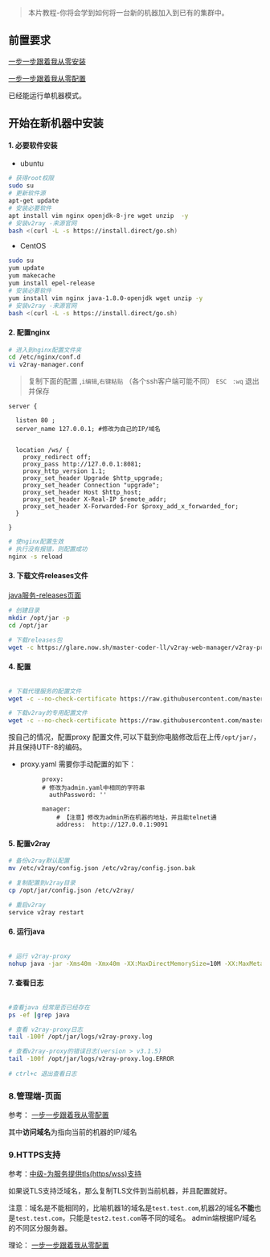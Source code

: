 >本片教程-你将会学到如何将一台新的机器加入到已有的集群中。

## 前置要求
 [一步一步跟着我从零安装](https://github.com/master-coder-ll/v2ray-web-manager/blob/master/step-by-step-install.md)
 
 [一步一步跟着我从零配置](https://github.com/master-coder-ll/v2ray-web-manager/blob/master/step-by-step-conf.md)
 
 已经能运行单机器模式。
 
 ## 开始在新机器中安装
 
 #### 1. 必要软件安装
  
 - ubuntu    
 ```bash
 # 获得root权限
 sudo su
 # 更新软件源
 apt-get update
 # 安装必要软件
 apt install vim nginx openjdk-8-jre wget unzip  -y
 # 安装v2ray -来源官网
 bash <(curl -L -s https://install.direct/go.sh)
 
 ```
 - CentOS
 ```bash
 sudo su
 yum update
 yum makecache
 yum install epel-release
 # 安装必要软件
 yum install vim nginx java-1.8.0-openjdk wget unzip -y
 # 安装v2ray -来源官网
 bash <(curl -L -s https://install.direct/go.sh)
 ```
    
####  2. 配置nginx
```bash
# 进入到nginx配置文件夹
cd /etc/nginx/conf.d
vi v2ray-manager.conf
```
> 复制下面的配置 ,`i编辑`,`右键粘贴` （各个ssh客户端可能不同）
> `ESC ` `:wq` 退出并保存

```
server {

  listen 80 ;
  server_name 127.0.0.1; #修改为自己的IP/域名
 

  location /ws/ {
    proxy_redirect off;
    proxy_pass http://127.0.0.1:8081;
    proxy_http_version 1.1;
    proxy_set_header Upgrade $http_upgrade;
    proxy_set_header Connection "upgrade";
    proxy_set_header Host $http_host;
    proxy_set_header X-Real-IP $remote_addr;
    proxy_set_header X-Forwarded-For $proxy_add_x_forwarded_for;
  } 

}
```

```bash
# 使nginx配置生效
# 执行没有报错，则配置成功
nginx -s reload
```        
####  3. 下载文件releases文件

 [java服务-releases页面](https://github.com/master-coder-ll/v2ray-web-manager/releases)
    
 ```bash
 # 创建目录
 mkdir /opt/jar -p
 cd /opt/jar 
 
 # 下载releases包
 wget -c https://glare.now.sh/master-coder-ll/v2ray-web-manager/v2ray-proxy -O v2ray-proxy.jar

 ```
 
 
 ####  4. 配置
      
 ```bash

 # 下载代理服务的配置文件
 wget -c --no-check-certificate https://raw.githubusercontent.com/master-coder-ll/v2ray-web-manager/master/conf/proxy.yaml
 
 # 下载v2ray的专用配置文件
 wget -c --no-check-certificate https://raw.githubusercontent.com/master-coder-ll/v2ray-web-manager/master/conf/config.json
 ```  
 
 按自己的情况，配置proxy 配置文件,可以下载到你电脑修改后在上传`/opt/jar/`，并且保持UTF-8的编码。
    
 - proxy.yaml 需要你手动配置的如下：
          
             proxy:
             # 修改为admin.yaml中相同的字符串
               authPassword: ''
               
             manager:
                 # 【注意】修改为admin所在机器的地址，并且能telnet通
                 address:  http://127.0.0.1:9091
  
  
 ####  5. 配置v2ray
 
 ```bash
 # 备份v2ray默认配置
 mv /etc/v2ray/config.json /etc/v2ray/config.json.bak
 
 # 复制配置到v2ray目录
 cp /opt/jar/config.json /etc/v2ray/
 
 # 重启v2ray
 service v2ray restart
 ```
      
 ####  6. 运行java
      
 ```bash

 # 运行 v2ray-proxy
 nohup java -jar -Xms40m -Xmx40m -XX:MaxDirectMemorySize=10M -XX:MaxMetaspaceSize=80m /opt/jar/v2ray-proxy.jar --spring.config.location=/opt/jar/proxy.yaml > /dev/null 2>&1 &
 ```
 
 ####  7. 查看日志
 ```bash

 #查看java 经常是否已经存在
 ps -ef |grep java 
 
 # 查看 v2ray-proxy日志
 tail -100f /opt/jar/logs/v2ray-proxy.log
 
 # 查看v2ray-proxy的错误日志(version > v3.1.5)
 tail -100f /opt/jar/logs/v2ray-proxy.log.ERROR
     
 # ctrl+c 退出查看日志
 ```
 
 ### 8.管理端-页面
 
参考： [一步一步跟着我从零配置](https://github.com/master-coder-ll/v2ray-web-manager/blob/master/step-by-step-conf.md)

其中**访问域名**为指向当前的机器的IP/域名

### 9.HTTPS支持

参考：[中级-为服务提供tls(https/wss)支持](https://github.com/master-coder-ll/v2ray-web-manager/blob/master/support-https.md)

如果说TLS支持泛域名，那么复制TLS文件到当前机器，并且配置就好。

注意：域名是不能相同的，比喻机器1的域名是`test.test.com`,机器2的域名**不能**也是`test.test.com`，只能是`test2.test.com`等不同的域名。
admin端根据IP/域名的不同区分服务器。

理论： [一步一步跟着我从零配置](https://github.com/master-coder-ll/v2ray-web-manager/blob/master/step-by-step-model.md)

      
 
  

